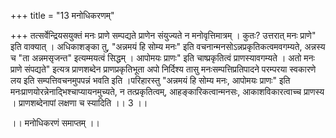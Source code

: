 +++
title = "13 मनोधिकरणम्"

+++
तत्सर्वेन्द्रियसयुक्तं मनः प्राणे सम्पद्यते प्राणेन संयुज्यते न मनोवृत्तिमात्रम् । कुतः? उत्तरात् मनः प्राणे" इति वाक्यात् । अधिकाशङ्का तु, "अन्नमयं हि सोम्य मनः" इति वचनान्मनसोऽन्नप्रकृतिकत्वमवगम्यते, अन्नस्य च "ता अन्नमसृजन्त" इत्यम्मयत्वं सिद्धम् । आपोमयः प्राणः" इति चाष्प्रकृतित्वं प्राणस्यावगम्यते । अतो मनः प्राणे संपद्यते" इत्यत्र प्राणशब्देन प्राणप्रकृतिभूता अपो निर्दिश्य तासु मनःसम्पत्तिप्रतिपादने परम्परया स्वकारणे लय इति सम्पत्तिवचनमुपपन्नं भवति इति ।परिहारस्तु "अन्नमयं हि सोम्य मनः, आपोमयः प्राणः" इति मनःप्राणयोरन्नेनाद्भिश्चाप्यायनमुच्यते, न तत्प्रकृतित्वम्, आहङ्कारिकत्वान्मनसः, आकाशविकारत्वाच्च प्राणस्य । प्राणशब्देनापां लक्षणा च स्यादिति ।। 3 ।।

।। मनोधिकरणं समाप्तम् ।।